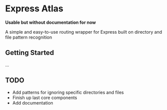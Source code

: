 # Express Atlas

**Usable but without documentation for now**

A simple and easy-to-use routing wrapper for Express built on directory and file pattern recognition

## Getting Started
...

## TODO
* Add patterns for ignoring specific directories and files
* Finish up last core components
* Add documentation
